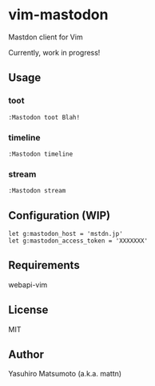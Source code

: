 # vim-mastodon

Mastdon client for Vim

Currently, work in progress!

## Usage

### toot

```
:Mastodon toot Blah!
```

### timeline

```
:Mastodon timeline
```

### stream

```
:Mastodon stream
```

## Configuration (WIP)

```
let g:mastodon_host = 'mstdn.jp'
let g:mastodon_access_token = 'XXXXXXX'
```

## Requirements

webapi-vim

## License

MIT

## Author

Yasuhiro Matsumoto (a.k.a. mattn)
